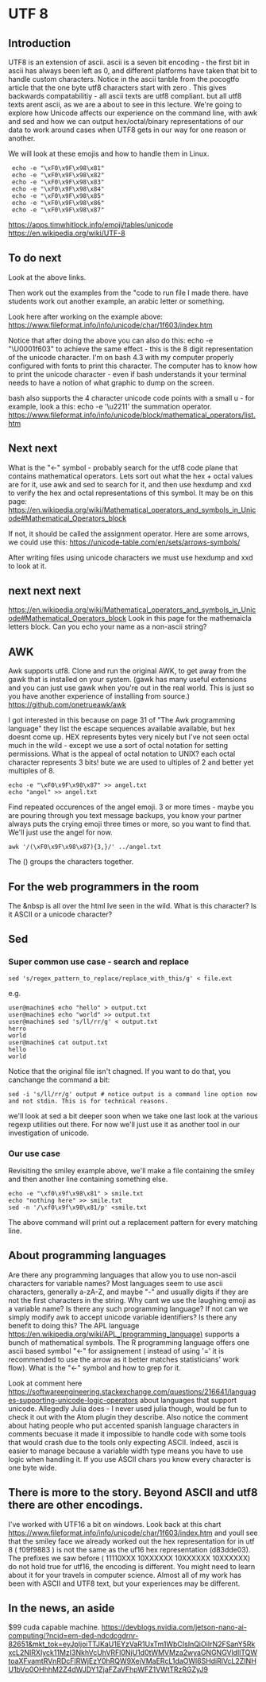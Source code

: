 # UTF 8

## Introduction

UTF8 is an extension of ascii. ascii is a seven bit encoding - the first bit in ascii has always been left as 0, and different platforms have taken that bit to handle custom characters. Notice in the ascii tanble from the pocogtfo article that the one  byte utf8 characters start with zero . This gives backwards compatabilitiy - all ascii texts are utf8 compliant. but all utf8 texts arent ascii, as we are a about to see in this lecture. We're going to explore how Unicode affects our experience on the command line, with awk and sed and how we can output hex/octal/binary representations of our data to work around cases when UTF8 gets in our way for one reason or another.

We will look at these emojis and how to handle them in Linux.

```
 echo -e "\xF0\x9F\x98\x81"
 echo -e "\xF0\x9F\x98\x82"
 echo -e "\xF0\x9F\x98\x83"
 echo -e "\xF0\x9F\x98\x84"
 echo -e "\xF0\x9F\x98\x85"
 echo -e "\xF0\x9F\x98\x86"
 echo -e "\xF0\x9F\x98\x87"
```

https://apps.timwhitlock.info/emoji/tables/unicode
https://en.wikipedia.org/wiki/UTF-8

## To do next

Look at the above links.

Then work out the examples from the "code to run file I made there. have students work out another example, an arabic letter or something.

Look here after working on the example above:
https://www.fileformat.info/info/unicode/char/1f603/index.htm

Notice that after doing the above you can also do this:
echo -e "\U0001f603"
to achieve the same effect - this is the 8 digit representation of the unicode character. I'm on bash 4.3 with my computer properly configured with fonts to print this character. The computer has to know how to print the unicode character - even if bash understands it your terminal needs to have a notion of what graphic to dump on the screen.

bash also supports the 4 character unicode code points with a small u - for example, look a this:
echo -e '\u2211'
the summation operator.
https://www.fileformat.info/info/unicode/block/mathematical_operators/list.htm


## Next next
What is the "<-" symbol - probably search for the utf8 code plane that contains mathematical operators. Lets sort out what the hex + octal values are for it, use awk and sed to search for it, and then use hexdump and xxd to verify the hex and octal representations of this symbol. It may be on this page:
https://en.wikipedia.org/wiki/Mathematical_operators_and_symbols_in_Unicode#Mathematical_Operators_block

If not, it should be called the assignment operator. Here are some arrows, we could use this:
https://unicode-table.com/en/sets/arrows-symbols/


After writing files using unicode characters we must use  hexdump and xxd to look at it.

## next next next
https://en.wikipedia.org/wiki/Mathematical_operators_and_symbols_in_Unicode#Mathematical_Operators_block
Look in this page for the mathemaicla letters block. Can you echo your name as a non-ascii string?

## AWK

Awk supports utf8. Clone and run the original AWK, to get away from the gawk that is installed on your system.
(gawk has many useful extensions and you can just use gawk when you're out in the real world. This is just so you have another experience
of installing from source.)
https://github.com/onetrueawk/awk

I got interested in this because on page 31 of "The Awk programming language" they list the escape sequences available available, but hex doesnt come up. HEX represents bytes very nicely but I've not seen octal much in the wild - except we use a sort of octal notation 
for setting permissions. What is the appeal of octal notation to UNIX? each octal character represents 3 bits! bute we are used to ultiples of 2 and better yet multiples of 8.


``` 
echo -e "\xF0\x9F\x98\x87" >> angel.txt
echo "angel" >> angel.txt
```

Find repeated occurences of the angel emoji. 3 or more times - maybe you are pouring through you text message backups, you know your partner
always puts the crying emoji three times or more, so you want to find that. We'll just use the angel for now.

```
awk '/(\xF0\x9F\x98\x87){3,}/' ../angel.txt 
```

The () groups the characters together.

## For the web programmers in the room
The &nbsp is all over the html Ive seen in the wild. What is this character? Is it ASCII or a unicode character? 

## Sed

### Super common use case - search and replace

```
sed 's/regex_pattern_to_replace/replace_with_this/g' < file.ext
```
e.g.

```
user@machine$ echo "hello" > output.txt
user@machine$ echo "world" >> output.txt
user@machine$ sed 's/ll/rr/g' < output.txt
herro
world
user@machine$ cat output.txt
hello
world
```
Notice that the original file isn't chagned. If you want to do that, you canchange the command a bit:

```
sed -i 's/ll/rr/g' output # notice output is a command line option now and not stdin. This is for technical reasons.
```
 we'll look at sed a bit deeper soon when we take one last look at the various regexp utilities out there. For now we'll just use it as another tool in our investigation of unicode.
 
 
### Our use case
Revisiting the smiley example above, we'll make a file containing the smiley and then another line containing something else.

```
echo -e "\xf0\x9f\x98\x81" > smile.txt
echo "nothing here" >> smile.txt
sed -n '/\xf0\x9f\x98\x81/p' <smile.txt
```
The above command will print out a replacement pattern for every matching line.

## About programming languages

Are there any programming languages that allow you to use non-ascii characters for variable names? Most languages seem to use ascii characters, generally a-zA-Z, and maybe "-" and usually digits if they are not the first characters in the string. Why cant
we use the laughing emoji as a variable name? Is there any such programming language? If not can we simply modify awk to accept unicode variable identifiers? Is there any benefit to doing this? The APL language https://en.wikipedia.org/wiki/APL_(programming_language) supports a bunch of mathematical symbols. The R programming language offers one ascii based symbol "<-" for assignement ( instead of using '=' it is recommended to use the arrow as it better matches statisticians' work flow). What is the "<-" symbol and how to grep for it.

Look at comment here https://softwareengineering.stackexchange.com/questions/216641/languages-supporting-unicode-logic-operators about languages that support unicode. Allegedly Julia does - I never used julia though, would be fun to check it out with the Atom plugin they describe. Also notice the comment about hating people who put accented spanish language characters in comments becuase it made it impossible to handle code with some tools that would crash due to the tools only expecting ASCII. Indeed, ascii is easier to manage because a variable width type means you have to use logic when handling it. If you use ASCII chars you know every character is one byte wide. 

## There is more to the story. Beyond ASCII and utf8 there are other encodings.
I've worked with UTF16 a bit on windows. Look back at this chart https://www.fileformat.info/info/unicode/char/1f603/index.htm and youll see that the smiley face we already worked out the hex representation for in utf 8 ( f09f9883 ) is not the same as the uf16 hex representation (d83dde03). The prefixes we saw before ( 11110XXX 10XXXXXX 10XXXXXX 10XXXXXX) do not hold true for utf16, the encoding is different. You might need to learn about it for your travels in computer science. Almost all of my work has been with ASCII and UTF8 text, but your experiences may be different.

## In the news, an aside
$99 cuda capable machine.
https://devblogs.nvidia.com/jetson-nano-ai-computing/?ncid=em-ded-ndcdcgdrnr-82651&mkt_tok=eyJpIjoiTTJKaU1EYzVaR1UxTm1WbCIsInQiOiIrN2FSanY5RkxcL2NIRXIyck11MzI3NkhVcUhVRFl0NjU1d0tWMVMza2wyaGNGNGVldllTQWtoaXFvamtRVnRDcFlRWjEzY0hRQW9XejVMaERcL1daOWl6SHdiRlVcL2ZINHU1bVp0OHhhM2Z4dWJDY1ZjaFZaVFhpWFZ1VWtTRzRGZyJ9
